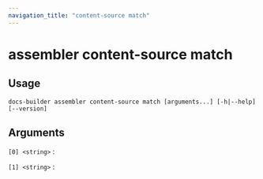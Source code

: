 ```yaml
---
navigation_title: "content-source match"
---
```


# assembler content-source match

## Usage

```
docs-builder assembler content-source match [arguments...] [-h|--help] [--version]
```

## Arguments

`[0] <string>`
:

`[1] <string>`
: